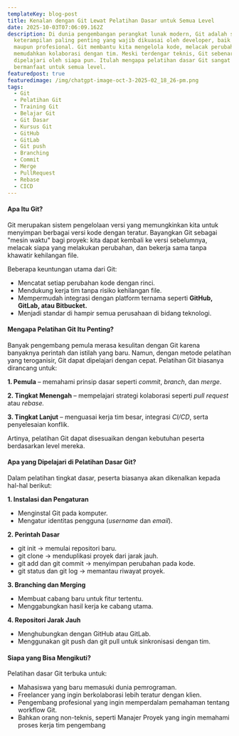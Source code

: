 ```yaml
---
templateKey: blog-post
title: Kenalan dengan Git Lewat Pelatihan Dasar untuk Semua Level
date: 2025-10-03T07:06:09.162Z
description: Di dunia pengembangan perangkat lunak modern, Git adalah salah satu
  keterampilan paling penting yang wajib dikuasai oleh developer, baik pemula
  maupun profesional. Git membantu kita mengelola kode, melacak perubahan, serta
  memudahkan kolaborasi dengan tim. Meski terdengar teknis, Git sebenarnya bisa
  dipelajari oleh siapa pun. Itulah mengapa pelatihan dasar Git sangat
  bermanfaat untuk semua level.
featuredpost: true
featuredimage: /img/chatgpt-image-oct-3-2025-02_18_26-pm.png
tags:
  - Git
  - Pelatihan Git
  - Training Git
  - Belajar Git
  - Git Dasar
  - Kursus Git
  - GitHub
  - GitLab
  - Git push
  - Branching
  - Commit
  - Merge
  - PullRequest
  - Rebase
  - CICD
---
```

#### Apa Itu Git?

Git merupakan sistem pengelolaan versi yang memungkinkan kita untuk menyimpan berbagai versi kode dengan teratur. Bayangkan Git sebagai "mesin waktu" bagi proyek: kita dapat kembali ke versi sebelumnya, melacak siapa yang melakukan perubahan, dan bekerja sama tanpa khawatir kehilangan file.

Beberapa keuntungan utama dari Git:

* Mencatat setiap perubahan kode dengan rinci.
* Mendukung kerja tim tanpa risiko kehilangan file.
* Mempermudah integrasi dengan platform ternama seperti **GitHub, GitLab, atau Bitbucket.**
* Menjadi standar di hampir semua perusahaan di bidang teknologi.

#### Mengapa Pelatihan Git Itu Penting?

Banyak pengembang pemula merasa kesulitan dengan Git karena banyaknya perintah dan istilah yang baru. Namun, dengan metode pelatihan yang teroganisir, Git dapat dipelajari dengan cepat. Pelatihan Git biasanya dirancang untuk:

**1. Pemula** – memahami prinsip dasar seperti *commit*, *branch*, dan *merge*.

**2. Tingkat Menengah** – mempelajari strategi kolaborasi seperti *pull request* atau *rebase.*

**3. Tingkat Lanjut** – menguasai kerja tim besar, integrasi *CI/CD*, serta penyelesaian konflik.

Artinya, pelatihan Git dapat disesuaikan dengan kebutuhan peserta berdasarkan level mereka.

#### Apa yang Dipelajari di Pelatihan Dasar Git?

Dalam pelatihan tingkat dasar, peserta biasanya akan dikenalkan kepada hal-hal berikut:

**1. Instalasi dan Pengaturan**

* Menginstal Git pada komputer.
* Mengatur identitas pengguna (*username* dan *email*).

**2. Perintah Dasar**

* git init → memulai repositori baru.
* git clone → menduplikasi proyek dari jarak jauh.
* git add dan git commit → menyimpan perubahan pada kode.
* git status dan git log → memantau riwayat proyek.

**3. Branching dan Merging**

* Membuat cabang baru untuk fitur tertentu.
* Menggabungkan hasil kerja ke cabang utama.

**4. Repositori Jarak Jauh**

* Menghubungkan dengan GitHub atau GitLab.
* Menggunakan git push dan git pull untuk sinkronisasi dengan tim.

#### Siapa yang Bisa Mengikuti?

Pelatihan dasar Git terbuka untuk:

* Mahasiswa yang baru memasuki dunia pemrograman.
* Freelancer yang ingin berkolaborasi lebih teratur dengan klien.
* Pengembang profesional yang ingin memperdalam pemahaman tentang workflow Git.
* Bahkan orang non-teknis, seperti Manajer Proyek yang ingin memahami proses kerja tim pengembang
